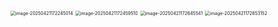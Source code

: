 <img src="/Users/xhx/Library/Application Support/typora-user-images/image-20250421172245014.png" alt="image-20250421172245014" style="zoom:50%;" />

<img src="/Users/xhx/Library/Application Support/typora-user-images/image-20250421172459510.png" alt="image-20250421172459510" style="zoom:50%;" />

<img src="/Users/xhx/Library/Application Support/typora-user-images/image-20250421172645541.png" alt="image-20250421172645541" style="zoom:50%;" />

<img src="/Users/xhx/Library/Application Support/typora-user-images/image-20250421172853152.png" alt="image-20250421172853152" style="zoom:50%;" />